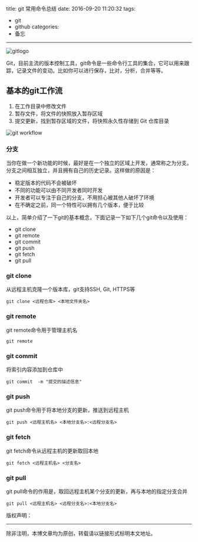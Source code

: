 title: git 常用命令总结
date: 2016-09-20 11:20:32
tags: 
- git
- github
categories: 
- 备忘

---

![gitlogo](http://7xkfga.com1.z0.glb.clouddn.com/1473343759-1415241085-Git-Logo-2Color.png)

Git，目前主流的版本控制工具，git命令是一些命令行工具的集合，它可以用来跟踪，记录文件的变动。比如你可以进行保存，比对，分析，合并等等。

## 基本的git工作流

1. 在工作目录中修改文件
2. 暂存文件，将文件的快照放入暂存区域
3. 提交更新，找到暂存区域的文件，将快照永久性存储到 Git 仓库目录

![git workflow](http://7xkfga.com1.z0.glb.clouddn.com/566304-ddcf785586305023.png)

<!-- more -->

### 分支

当你在做一个新功能的时候，最好是在一个独立的区域上开发，通常称之为分支。分支之间相互独立，并且拥有自己的历史记录。这样做的原因是：

- 稳定版本的代码不会被破坏
- 不同的功能可以由不同开发者同时开发
- 开发者可以专注于自己的分支，不用担心被其他人破坏了环境
- 在不确定之前，同一个特性可以拥有几个版本，便于比较

以上，简单介绍了一下git的基本概念，下面记录一下如下几个git命令以及使用：
- git clone
- git remote
- git commit
- git push
- git fetch
- git pull


### git clone
从远程主机克隆一个版本库，git支持SSH, Git, HTTPS等

``` shell
git clone <远程仓库> <本地文件夹名>
```

### git remote
git remote命令用于管理主机名

``` shell
git remote
```

### git commit
将索引内容添加到仓库中

``` shell
git commit  -m "提交的描述信息"
```

### git push
git push命令用于将本地分支的更新，推送到远程主机

``` shell
git push <远程主机名> <本地分支名>:<远程分支名>
```

### git fetch
git fetch命令从远程主机的更新取回本地

``` shell
git fetch <远程主机名> <分支名>
```

### git pull
git pull命令的作用是，取回远程主机某个分支的更新，再与本地的指定分支合并

``` shell
git pull <远程主机名> <远程分支名>:<本地分支名>
```


版权声明：<br>
<hr>
除非注明，本博文章均为原创，转载请以链接形式标明本文地址。<br>
